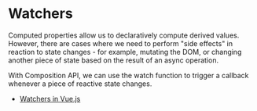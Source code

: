 # Watchers

Computed properties allow us to declaratively compute derived values. However, there are cases where we need to perform "side effects" in reaction to state changes - for example, mutating the DOM, or changing another piece of state based on the result of an async operation.

With Composition API, we can use the watch function to trigger a callback whenever a piece of reactive state changes.

- [Watchers in Vue.js](https://vuejs.org/guide/essentials/watchers.html)
